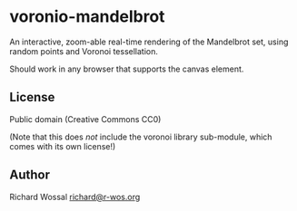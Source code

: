 voronio-mandelbrot
==================

An interactive, zoom-able real-time rendering of the Mandelbrot set,
using random points and Voronoi tessellation.

Should work in any browser that supports the canvas element.

License
-------

Public domain (Creative Commons CC0)

(Note that this does *not* include the voronoi library sub-module,
 which comes with its own license!)

Author
------

Richard Wossal <richard@r-wos.org>

